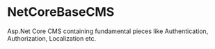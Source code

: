 # NetCoreBaseCMS
Asp.Net Core CMS containing fundamental pieces like Authentication, Authorization, Localization etc.
